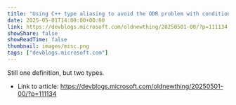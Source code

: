 ```yaml
---
title: "Using C++ type aliasing to avoid the ODR problem with conditional compilation, part 1"
date: 2025-05-01T14:00:00+00:00
link: https://devblogs.microsoft.com/oldnewthing/20250501-00/?p=111134
showShare: false
showReadTime: false
thumbnail: images/misc.png
tags: ["devblogs.microsoft.com"]
---
```

Still one definition, but two types.

- Link to article: https://devblogs.microsoft.com/oldnewthing/20250501-00/?p=111134